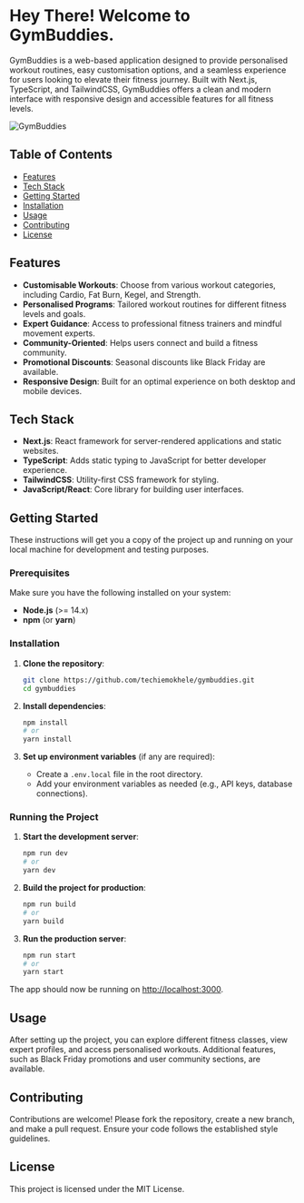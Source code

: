 # Hey There! Welcome to GymBuddies.

GymBuddies is a web-based application designed to provide personalised workout routines, easy customisation options, and a seamless experience for users looking to elevate their fitness journey. Built with Next.js, TypeScript, and TailwindCSS, GymBuddies offers a clean and modern interface with responsive design and accessible features for all fitness levels.

![GymBuddies](https://github.com/user-attachments/assets/ae5017c0-0936-479d-8210-161231fe470a)

## Table of Contents
- [Features](#features)
- [Tech Stack](#tech-stack)
- [Getting Started](#getting-started)
- [Installation](#installation)
- [Usage](#usage)
- [Contributing](#contributing)
- [License](#license)

## Features
- **Customisable Workouts**: Choose from various workout categories, including Cardio, Fat Burn, Kegel, and Strength.
- **Personalised Programs**: Tailored workout routines for different fitness levels and goals.
- **Expert Guidance**: Access to professional fitness trainers and mindful movement experts.
- **Community-Oriented**: Helps users connect and build a fitness community.
- **Promotional Discounts**: Seasonal discounts like Black Friday are available.
- **Responsive Design**: Built for an optimal experience on both desktop and mobile devices.

## Tech Stack
- **Next.js**: React framework for server-rendered applications and static websites.
- **TypeScript**: Adds static typing to JavaScript for better developer experience.
- **TailwindCSS**: Utility-first CSS framework for styling.
- **JavaScript/React**: Core library for building user interfaces.

## Getting Started

These instructions will get you a copy of the project up and running on your local machine for development and testing purposes.

### Prerequisites
Make sure you have the following installed on your system:
- **Node.js** (>= 14.x)
- **npm** (or **yarn**)

### Installation

1. **Clone the repository**:
    ```bash
    git clone https://github.com/techiemokhele/gymbuddies.git
    cd gymbuddies
    ```

2. **Install dependencies**:
    ```bash
    npm install
    # or
    yarn install
    ```

3. **Set up environment variables** (if any are required):
   - Create a `.env.local` file in the root directory.
   - Add your environment variables as needed (e.g., API keys, database connections).

### Running the Project

1. **Start the development server**:
    ```bash
    npm run dev
    # or
    yarn dev
    ```

2. **Build the project for production**:
    ```bash
    npm run build
    # or
    yarn build
    ```

3. **Run the production server**:
    ```bash
    npm run start
    # or
    yarn start
    ```

The app should now be running on [http://localhost:3000](http://localhost:3000).

## Usage
After setting up the project, you can explore different fitness classes, view expert profiles, and access personalised workouts. Additional features, such as Black Friday promotions and user community sections, are available.

## Contributing
Contributions are welcome! Please fork the repository, create a new branch, and make a pull request. Ensure your code follows the established style guidelines.

## License
This project is licensed under the MIT License.
